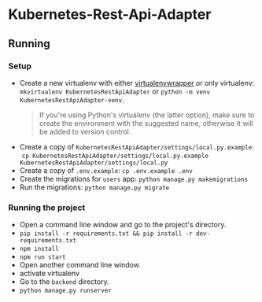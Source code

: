 # Kubernetes-Rest-Api-Adapter


## Running
### Setup
- Create a new virtualenv with either [virtualenvwrapper](https://virtualenvwrapper.readthedocs.io/en/latest/) or only virtualenv: `mkvirtualenv KubernetesRestApiAdapter` or `python -m venv KubernetesRestApiAdapter-venv`.
    > If you're using Python's virtualenv (the latter option), make sure to create the environment with the suggested name, otherwise it will be added to version control.
- Create a copy of ``KubernetesRestApiAdapter/settings/local.py.example``:  
  `cp KubernetesRestApiAdapter/settings/local.py.example KubernetesRestApiAdapter/settings/local.py`
- Create a copy of ``.env.example``:
  `cp .env.example .env`
- Create the migrations for `users` app: 
  `python manage.py makemigrations`
- Run the migrations:
  `python manage.py migrate`

### Running the project
- Open a command line window and go to the project's directory.
- `pip install -r requirements.txt && pip install -r dev-requirements.txt`
- `npm install`
- `npm run start`
- Open another command line window.
- activate virtualenv
- Go to the `backend` directory.
- `python manage.py runserver`
